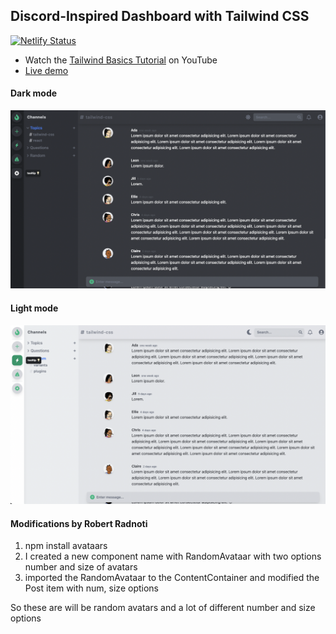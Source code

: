 ## Discord-Inspired Dashboard with Tailwind CSS

[![Netlify Status](https://api.netlify.com/api/v1/badges/e5670c2e-7a9f-4be2-955b-6bf8608ddc62/deploy-status)](https://app.netlify.com/sites/tailwind-dashboard-demo/deploys)

- Watch the [Tailwind Basics Tutorial]() on YouTube
- [Live demo](https://tailwind-dashboard-demo.netlify.app/)

#### Dark mode

![Dark mode](./dark-mode.png)

#### Light mode

![Light mode](./light-mode.png)

#### Modifications by Robert Radnoti

1. npm install avataars
2. I created a new component name with RandomAvataar with two options number and size of avatars
3. imported the RandomAvataar to the ContentContainer and modified the Post item with num, size options

So these are will be random avatars and a lot of different number and size options
